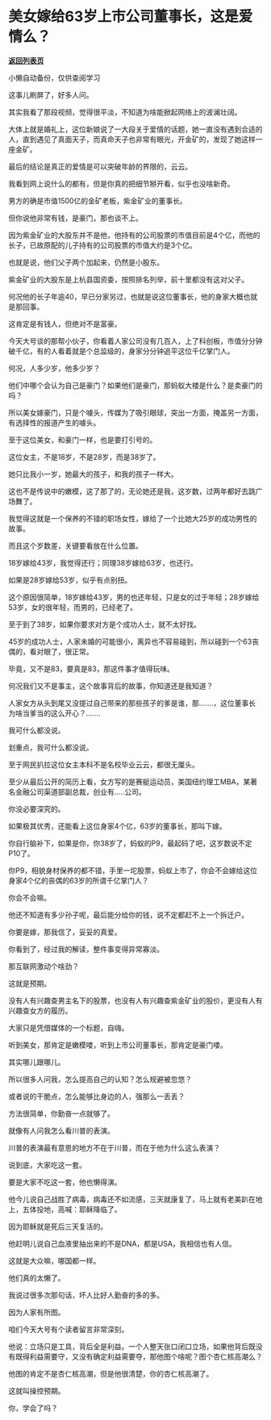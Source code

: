 # 美女嫁给63岁上市公司董事长，这是爱情么？

[**返回列表页**](/gzh/记忆承载3)

小懒自动备份，仅供查阅学习

这事儿刷屏了，好多人问。

  

其实我看了那段视频，觉得很平淡，不知道为啥能掀起网络上的波澜壮阔。

  

大体上就是婚礼上，这位新娘说了一大段关于爱情的话题，她一直没有遇到合适的人，直到遇见了真面天子，而真命天子也非常有眼光，开金矿的，发现了她这样一座金矿。

  

最后的结论是真正的爱情是可以突破年龄的界限的，云云。

  

我看到网上说什么的都有，但是你真的把细节掰开看，似乎也没啥新奇。

  

男方的确是市值1500亿的金矿老板，紫金矿业的董事长。

  

但你说他非常有钱，是豪门，那也谈不上。

  

因为紫金矿业的大股东并不是他，他持有的公司股票的市值目前是4个亿，而他的长子，已故原配的儿子持有的公司股票的市值大约是3个亿。

  

也就是说，他们父子两个加起来，仍然是小股东。

  

紫金矿业的大股东是上杭县国资委，按照排名列举，前十里都没有这对父子。

  

何况他的长子年逾40，早已分家另过，也就是说这位董事长，他的身家大概也就是那回事。

  

这肯定是有钱人，但绝对不是富豪。

  

今天大号谈的那帮小伙子，你看着人家公司没有几百人，上了科创板，市值分分钟破千亿，有的人看着就是个总监级的，身家分分钟追平这位千亿掌门人。

  

何况，人多少岁，他多少岁？

  

他们中哪个会认为自己是豪门？如果他们是豪门，那蚂蚁大楼是什么？是卖豪门的吗？

  

所以美女嫁豪门，只是个噱头，传媒为了吸引眼球，突出一方面，掩盖另一方面，有选择性的报道产生的噱头。

  

至于这位美女，和豪门一样，也是要打引号的。

  

这位女主，不是18岁，不是28岁，而是38岁了。

  

她只比我小一岁，她最大的孩子，和我的孩子一样大。

  

这也不是传说中的嫩模，这了那了的，无论她还是我，这岁数，过两年都好去跳广场舞了。

  

我觉得这就是一个保养的不错的职场女性，嫁给了一个比她大25岁的成功男性的故事。

  

而且这个岁数差，关键要看放在什么位置。

  

18岁嫁给43岁，我觉得还行；同理38岁嫁给63岁，也还行。

  

如果是28岁嫁给53岁，似乎有点别扭。

  

这个原因很简单，18岁嫁给43岁，男的也还年轻，只是女的过于年轻；28岁嫁给53岁，女的很年轻，而男的，已经老了。

  

至于到了38岁，如果你要求对方是个成功人士，就不太好找。

  

45岁的成功人士，人家未婚的可能很小，离异也不容易碰到，所以碰到一个63丧偶的，看对眼了，很正常。

  

毕竟，又不是83，要真是83，那这件事才值得玩味。

  

何况我们又不是事主，这个故事背后的故事，你知道还是我知道？

  

人家女方从头到尾又没提过自己带来的那些孩子的爹是谁，那.......，这位董事长为啥当爹当的这么开心？.......

  

我可什么都没说。

  

划重点，我可什么都没说。

  

至于网民扒拉这位女主本科不是名校毕业云云，都很无厘头。

  

至少从最后公开的简历上看，女方写的是赛艇运动员，美国纽约理工MBA，某著名金融公司渠道部副总裁，创业有.....公司。

  

你没必要深究的。

  

如果极其优秀，还能看上这位身家4个亿，63岁的董事长，那叫下嫁。

  

你自行脑补下，如果是你，你38岁了，蚂蚁的P9，最起码了吧，这岁数说不定P10了。

  

你P9，相貌身材保养的都不错，手里一坨股票，蚂蚁上市了，你会不会嫁给这位身家4个亿的丧偶的63岁的所谓千亿掌门人？

  

你会不会嘛。

  

他还不知道有多少孙子呢，最后能分给你的钱，说不定都赶不上一个拆迁户。

  

你要是嫁，那我信了，妥妥的真爱。

  

你看到了，经过我的解读，整件事变得异常寡淡。

  

那互联网激动个啥劲？

  

这就是预期。

  

没有人有兴趣查男主名下的股票，也没有人有兴趣查紫金矿业的股价，更没有人有兴趣查女方的履历。

  

大家只是凭借媒体的一个标题，自嗨。

  

听到美女，那肯定是嫩模喽，听到上市公司董事长，那肯定是豪门喽。

  

其实哪儿跟哪儿。

  

所以很多人问我，怎么提高自己的认知？怎么规避被忽悠？

  

或者说的干脆点，怎么能够比身边的人，强那么一丢丢？  
  

方法很简单，你勤奋一点就够了。

  

就像有人问我怎么看川普的表演。

  

川普的表演最有意思的地方不在于川普，而在于他为什么这么表演？

  

说到底，大家吃这一套。

  

要是大家不吃这一套，他也懒得演。

  

他今儿说自己战胜了病毒，病毒还不如流感，三天就康复了，马上就有老美趴在地上，五体投地，高喊：耶稣降临了。

  

因为耶稣就是死后三天复活的。

  

他赶明儿说自己血液里抽出来的不是DNA，都是USA，我相信也有人信。

  

这就是大众嘛，哪国都一样。

  

他们真的太懒了。

  

我说过很多次那句话，坏人比好人勤奋的多的多。

  

因为人家有所图。

  

咱们今天大号有个读者留言非常深刻。

  

他说：立场只是工具，背后全是利益。一个人整天张口闭口立场，如果他背后既没有既得利益需要守，又没有确定利益需要夺，那他图个啥呢？图个杏仁核高潮么？

  

他图的肯定不是杏仁核高潮，但是他很清楚，你的杏仁核高潮了。

  

这就叫操控预期。

  

你，学会了吗？

